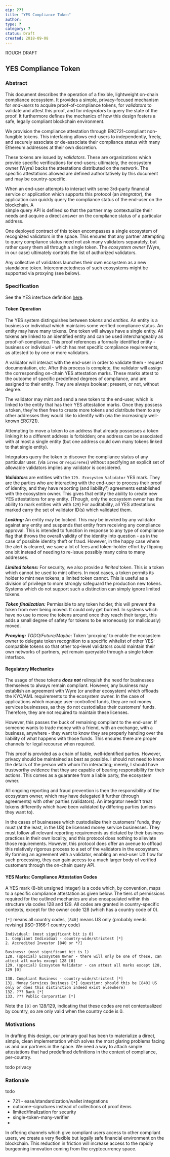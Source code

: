 ```yaml
---
eip: ???
title: "YES Compliance Token"
author:
type: ?
category: ? 
status: Draft
created: 2018-09-08
---
```


ROUGH DRAFT

## YES Compliance Token

### Abstract

This document describes the operation of a flexible, lightweight on-chain compliance ecosystem. It provides a simple,
privacy-focused mechanism for _end-users_ to acquire proof-of-compliance tokens, for _validators_ to validate and attest
this proof, and for _integrators_ to query the state of the proof. It furthermore defines the mechanics of how this
design fosters a safe, legally compliant blockchain environment.

We provision the compliance attestation through ERC721-compliant non-fungible tokens. This interfacing allows end-users
to independently, freely, and securely associate or de-associate their compliance status with many Ethereum 
addresses at their own discretion.

These tokens are issued by _validators_. These are organizations which provide specific
verifications for end-users; ultimately, the ecosystem owner (Wyre) backs the attestations distributed on the network. 
The specific attestations allowed are defined authoritatively by this document and may be country-specific.

When an end-user attempts to interact with some 3rd-party financial service or application which supports this protocol 
(an _integrator_), the application can quickly query the compliance status of the end-user on the blockchain. A  
simple query API is defined so that the partner may contextualize their needs and 
acquire a direct answer on the compliance status of a particular address.

One deployed contract of this token encompasses a single ecosystem of recognized validators in the space. This
ensures that any partner attempting to query compliance status need not ask many validators separately, but rather
query them all through a single token. The _ecosystem owner_ (Wyre, in our case) 
ultimately controls the list of authorized validators.

Any collective of validators launches their own ecosystem as a new standalone token. Interconnectedness of
such ecosystems might be supported via proxying (see below).

### Specification

See the YES interface definition [here](contracts/yes/YesComplianceTokenV1.sol).

#### Token Operation

The YES system distinguishes between _tokens_ and _entities_. An entity is a business or individual which maintains
some verified compliance status. An entity may have many tokens. One token will always have a single entity. All
tokens are linked to an identified entity and can be used interchangeably as proof-of-compliance. This proof references
a formally identified 
entity - business or individual - which has met specific compliance requirements, as attested to by one or more validators.

A validator will interact with the end-user in order to validate them - request documentation, etc. After this process
is complete, the validator will assign the corresponding on-chain YES attestation marks. These marks attest to the outcome 
of specific predefined degrees of compliance, and are assigned to their entity. They are always boolean; present, or not,
without degree.

The validator may mint and send a new token to the end-user, which is linked to the entity that has their YES 
attestation marks. Once they possess a token, they're then free to create more tokens 
and distribute them to any other addresses they would like to identify with (via the increasingly well-known ERC721).

Attempting to move a token to an address that already possesses a token linking it to a different address is forbidden;
one address can be associated with at most a single entity (but one address could own many tokens linked to that single
entity).

Integrators query the token to discover the compliance status of any particular user. 
(via `isYes` 
or `requireYes`) without specifying an explicit set of allowable validators implies any validator is considered.

***Validators*** are entities with the `129. Ecosystem Validator` YES mark. They are the parties who are
interacting with the end-user to process their proof of identity, and they have reporting (and liability?)
agreements established with the ecosystem owner. This gives that entity the ability to create new YES attestations 
for any entity. (Though, only the ecosystem owner has the ability to mark entities with with `129`) 
For auditability, all YES attestations marked carry the set of validator ID(s) which validated them. 

***Locking:*** An entity may be locked. This may be invoked by any validator against any entity and suspends that entity from 
receiving any compliance approval. This is intended to function in response to any type of compliance flag that throws
the overall validity of the identity into question - as in the case of possible identity theft or fraud. However, in 
the happy case where the alert is cleared, we save a lot of fees and token-holder effort by flipping one bit instead
of needing to re-issue possibly many coins to many addresses. 

***Limited tokens:*** For security, we also provide a _limited_ token. This is a token which cannot be used to mint others. In most
cases, a token permits its holder to mint new tokens; a limited token cannot. This
is useful as a division of privilege to more strongly safeguard the production new tokens. Systems which do not support
such a distinction can simply ignore limited tokens.

***Token finalization:*** Permissible to any token holder, this will prevent the token from ever being moved. It could only
get burned. In systems which have no use to move the tokens around once they reach their target, this adds a small 
degree of safety for tokens to be erroneously (or maliciously) moved.

***Proxying:*** _TODO/Future/Maybe_: Token 'proxying' to enable the ecosystem owner to delegate token recognition to 
a specific whitelist of other YES-compatible tokens so that other top-level validators could maintain their own networks 
of partners, yet remain queryable through a single token interface.

#### Regulatory Mechanics

The usage of these tokens ***does not*** relinquish the need for businesses themselves to always remain compliant. However,
any business may establish an agreement with Wyre (or another ecosystem) which offloads the KYC/AML requirements to the
ecosystem owner. In the case of applications which manage user-controlled funds, they are not money services businesses,
as they do not custodialize their customers' funds. Therefore, they are not required to maintain these licenses. 

However, this passes the buck of remaining compliant to the end-user. If someone wants to trade money with a friend, with an 
exchange, with a business, anywhere - they want to know they are properly handing over the liability of 
what happens with those funds. This ensures there are proper channels for legal recourse when required. 

This proof is provided as a chain of liable, well-identified parties. However, privacy should be maintained as best 
as possible. I should not need to know the details of the person with whom I'm interacting; merely, I should have 
trustworthy evidence that they are capable of bearing responsibility for their actions. This comes as a guarantee
from a liable party, the ecosystem owner.
 
All ongoing reporting and fraud prevention is then the responsibility of the ecosystem owner, which may have 
delegated it further (through agreements) with other parties (validators). An integrator needn't treat
tokens differently which have been validated by differing parties (unless they want to).

In the cases of businesses which custodialize their customers' funds, they must (at the least, in the US) be licensed 
money service businesses. They must follow all relevant reporting requirements as dictated by their business practices
in their own locality, and this protocol does nothing to alleviate those requirements. However, this protocol does
offer an avenue to offload this relatively rigorous process to a set of the validators in the 
ecosystem. By forming an agreement with a validator, enabling an end-user UX flow for such processing, they can gain
access to a much larger body of verified customers through the on-chain query API.


#### YES Marks: Compliance Attestation Codes

A YES mark (8-bit unsigned integer) is a code which, by convention, maps to a specific compliance attestation as given 
below. The tiers of permissions required for the outlined mechanics are also encapsulated within this structure via 
codes 128 and 129. All codes are granted in country-specific contexts, except for the owner code 128 (which has a country
code of 0).

`[*]` means all country codes, `[840]` means US only (probably needs revising) (ISO-3166-1 country code)

    Individual: (most significant bit is 0)
    1. Compliant Individual - country-wide/strictest [*]
    2. Accredited Investor [840 or *?]

    Business: (most significant bit is 1)
    128. (special) Ecosystem Owner - there will only be one of these, can attest all marks except 128 [0]
    129. (special) Ecosystem Validator - can attest all marks except 128, 129 [0]
    
    130. Compliant Business - country-wide/strictest [*]
    131. Money Services Business [*] (question: should this be [840] US only or does this distinction indeed exist elsewhere)
    132. ??? Bank [*]
    133. ??? Public Corporation [*]

Note the `[0]` on 128/129, indicating that these codes are not contextualized by country, so are only valid when the country
code is 0.

### Motivations

In drafting this design, our primary goal has been to materialize a direct, simple, clean implementation which solves
the most glaring problems facing us and our partners in the space. We need a way to attach simple attestations
that had predefined definitions in the context of compliance, per-country.

todo privacy

### Rationale

todo

- 721 - ease/standardization/wallet integrations
- outcome-signatures instead of collections of proof items
- limited/finalization for security
- single-token-many-verifier
- 

In offering channels which give compliant users access to other compliant users, we
create a very flexible but legally safe financial environment on the blockchain. This reduction in friction will 
increase access to the rapidly burgeoning innovation coming from the cryptocurrency space. 


    